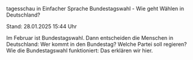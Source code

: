 
tagesschau in Einfacher Sprache
Bundestagswahl - Wie geht Wählen in Deutschland?


Stand: 28.01.2025 15:44 Uhr


Im Februar ist Bundestagswahl. Dann entscheiden die Menschen in Deutschland: Wer kommt in den Bundestag? Welche Partei soll regieren? Wie die Bundestagswahl funktioniert: Das erklären wir hier.


